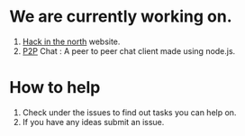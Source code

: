 # We are currently working on.

1. [Hack in the north](http://www.hackinthenorth.com/) website.
2. [P2P](https://github.com/fossiiita/P2P-Chat) Chat : A peer to peer chat client made using node.js.

# How to help

1. Check under the issues to find out tasks you can help on.
2. If you have any ideas submit an issue.

